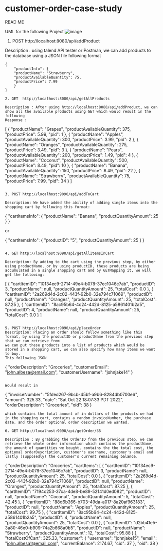 # customer-order-case-study
READ ME

UML for the following Project
![image](https://user-images.githubusercontent.com/107880782/197141984-046080f2-991e-4aee-ba52-712b875c2a31.png)

1. POST http://localhost:8080/api/addProduct

Description : using talend API tester or Postman, we can add products to the database using a JSON file following format
```
{
    "productInfo": {
    "productName": "Strawberry",
    "productAvailableQuantity": 75,
    "productPrice": 7.99
    }
}

2. GET  http://localhost:8080/api/getAllProducts

Description : After using http://localhost:8080/api/addProduct, we can show all the available products using GET which would result in the following
Response : 
```
[
    {
        "productName": "Grapes",
        "productAvailableQuantity": 375,
        "productPrice": 5.99,
        "pid": 1
    },
    {
        "productName": "Apples",
        "productAvailableQuantity": 300,
        "productPrice": 3.99,
        "pid": 2
    },
    {
        "productName": "Oranges",
        "productAvailableQuantity": 275,
        "productPrice": 3.49,
        "pid": 3
    },
    {
        "productName": "Pears",
        "productAvailableQuantity": 200,
        "productPrice": 1.49,
        "pid": 4
    },
    {
        "productName": "Coconut",
        "productAvailableQuantity": 500,
        "productPrice": 8.49,
        "pid": 10
    },
    {
        "productName": "Banana",
        "productAvailableQuantity": 150,
        "productPrice": 8.49,
        "pid": 22
    },
    {
        "productName": "Strawberry",
        "productAvailableQuantity": 75,
        "productPrice": 7.99,
        "pid": 34
    }
]
```

3. POST http://localhost:9090/api/addToCart

Description: We have added the ability of adding single items into the shopping cart by following this format:

```
{
    "cartItemsInfo": {
        "productName": "Banana",
        "productQuantityAmount": 25
    }
}

or

{
    "cartItemsInfo": {
        "productID": "5",
        "productQuantityAmount": 25
    }
}

```

4. GET http://localhost:9090/api/getAllItemsInCart

Description: By adding to the cart using the previous step, by either using productName, or by using productID, these products are being accumulated in a single shopping cart and by GETMapping it, we will get the following:

```
[
    {
        "cartItemID": "10134ec9-2714-49e4-b078-37ec1046c7ab",
        "productID": 3,
        "productName": null,
        "productQuantityAmount": 25,
        "totalCost": 0.0
    },
    {
        "cartItemID": "2a269d4d-2c02-443f-92b0-32e794c71069",
        "productID": null,
        "productName": "Oranges",
        "productQuantityAmount": 25,
        "totalCost": 87.25
    },
    {
        "cartItemID": "8ac95b64-4c24-442d-8125-a5861401b2a5",
        "productID": 4,
        "productName": null,
        "productQuantityAmount": 25,
        "totalCost": 0.0
    }
]
```

5. POST http://localhost:9090/api/placeOrder
Description: Placing an order should follow something like this format, by using the productID or productName from the previous step that we can retrieve from
we can put these products into a list of products which would be stored in a shopping cart, we can also specify how many items we want to buy.
This following JSON
```
{
  "orderDescription": "Groceries",
  "customerEmail": "john.albesa@email.com",
  "customerUsername": "johnjake14"
}
```

Would result in 

```
{
    "invoiceNumber": "5fded267-9bcb-45bf-a9b6-8284db0700e6",
    "amount": 325.33,
    "date": "Sat Oct 22 18:07:33 PDT 2022",
    "orderDescription": "Groceries",
    "oid": 38
}

```
which contains the total amount of in dollars of the products we had in the shopping cart, contains a random invoiceNumber, the purchase date, and the order optional order description we wanted.

6. GET http://localhost:9090/api/getOrder/35

Description : By grabbing the OrderID from the previous step, we can retrieve the whole order information which contains the productName, the amount of quantities we bought, contains the the total cost, the optional orderDescription, customer's username, customer's email and lastly (supposedly) the customer's current remaining balance.

```
{
    "orderDescription": "Groceries",
    "cartItems": [
        {
            "cartItemID": "10134ec9-2714-49e4-b078-37ec1046c7ab",
            "productID": 3,
            "productName": null,
            "productQuantityAmount": 25,
            "totalCost": 0.0
        },
        {
            "cartItemID": "2a269d4d-2c02-443f-92b0-32e794c71069",
            "productID": null,
            "productName": "Oranges",
            "productQuantityAmount": 25,
            "totalCost": 87.25
        },
        {
            "cartItemID": "7194c253-37ca-4de8-be89-52141d0ed082",
            "productID": null,
            "productName": "Coconut",
            "productQuantityAmount": 5,
            "totalCost": 42.45
        },
        {
            "cartItemID": "88d6b366-b703-49da-a017-8a20af963183",
            "productID": null,
            "productName": "Apples",
            "productQuantityAmount": 25,
            "totalCost": 99.75
        },
        {
            "cartItemID": "8ac95b64-4c24-442d-8125-a5861401b2a5",
            "productID": 4,
            "productName": null,
            "productQuantityAmount": 25,
            "totalCost": 0.0
        },
        {
            "cartItemID": "d2bb41e5-3a80-46e0-b909-74a2b668a0b5",
            "productID": null,
            "productName": "Strawberry",
            "productQuantityAmount": 12,
            "totalCost": 95.88
        }
    ],
    "totalCostOfCart": 325.33,
    "customer": {
        "username": "johnjake15",
        "email": "john.albesa1@email.com",
        "currentBalance": 2174.67,
        "cid": 37
    },
    "oid": 38
}
```
